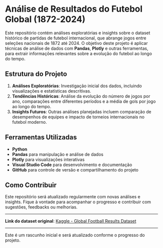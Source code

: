 # Análise de Resultados do Futebol Global (1872-2024)

Este repositório contém análises exploratórias e insights sobre o dataset histórico de partidas de futebol internacional, que abrange jogos entre seleções nacionais de 1872 até 2024. O objetivo deste projeto é aplicar técnicas de análise de dados com **Pandas**, **Plotly** e outras ferramentas, para extrair informações relevantes sobre a evolução do futebol ao longo do tempo.

## Estrutura do Projeto

1. **Análises Exploratórias**: Investigação inicial dos dados, incluindo visualizações e estatísticas descritivas.
2. **Tendências Históricas**: Análise da evolução do número de jogos por ano, comparações entre diferentes períodos e a média de gols por jogo ao longo do tempo.
3. **Insights Futuros**: Outras análises planejadas incluem comparação de desempenhos de equipes e impacto de torneios internacionais no futebol moderno.

## Ferramentas Utilizadas

- **Python**
- **Pandas** para manipulação e análise de dados
- **Plotly** para visualizações interativas
- **Visual Studio Code** para desenvolvimento e documentação
- **GitHub** para controle de versão e compartilhamento do projeto

## Como Contribuir

Este repositório será atualizado regularmente com novas análises e insights. Fique à vontade para acompanhar o progresso e contribuir com sugestões, feedbacks ou melhorias.

---

**Link do dataset original**: [Kaggle - Global Football Results Dataset]([https://www.kaggle.com/datasets/martj42/international-football-results-from-1872-to-2017](https://www.kaggle.com/datasets/muhammadehsan02/global-football-results-18722024/data))

---

Este é um rascunho inicial e será atualizado conforme o progresso do projeto.

